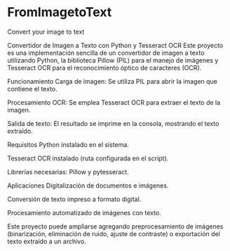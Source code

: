 # FromImagetoText
Convert your image to text

Convertidor de Imagen a Texto con Python y Tesseract OCR
Este proyecto es una implementación sencilla de un convertidor de imagen a texto utilizando Python, la biblioteca Pillow (PIL) para el manejo de imágenes y Tesseract OCR para el reconocimiento óptico de caracteres (OCR).

Funcionamiento
Carga de imagen: Se utiliza PIL para abrir la imagen que contiene el texto.

Procesamiento OCR: Se emplea Tesseract OCR para extraer el texto de la imagen.

Salida de texto: El resultado se imprime en la consola, mostrando el texto extraído.

Requisitos
Python instalado en el sistema.

Tesseract OCR instalado (ruta configurada en el script).

Librerías necesarias: Pillow y pytesseract.

Aplicaciones
Digitalización de documentos e imágenes.

Conversión de texto impreso a formato digital.

Procesamiento automatizado de imágenes con texto.

Este proyecto puede ampliarse agregando preprocesamiento de imágenes (binarización, eliminación de ruido, ajuste de contraste) o exportación del texto extraído a un archivo.

